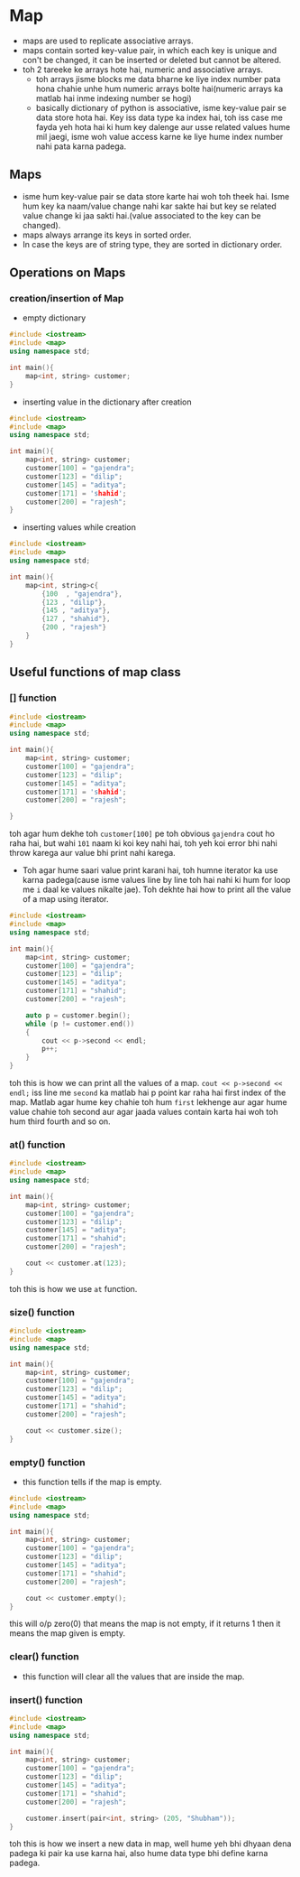 # Map

- maps are used to replicate associative arrays.
- maps contain sorted key-value pair, in which each key is unique and con't be changed, it can be inserted or deleted but cannot be altered.
- toh 2 tareeke ke arrays hote hai, numeric and associative arrays.
  - toh arrays jisme blocks me data bharne ke liye index number pata hona chahie unhe hum numeric arrays bolte hai(numeric arrays ka matlab hai inme indexing number se hogi)
  - basically dictionary of python is associative, isme key-value pair se data store hota hai. Key iss data type ka index hai, toh iss case me fayda yeh hota hai ki hum key dalenge aur usse related values hume mil jaegi, isme woh value access karne ke liye hume index number nahi pata karna padega.

## Maps

- isme hum key-value pair se data store karte hai woh toh theek hai. Isme hum key ka naam/value change nahi kar sakte hai but key se related value change ki jaa sakti hai.(value associated to the key can be changed).
- maps always arrange its keys in sorted order.
- In case the keys are of string type, they are sorted in dictionary order.

## Operations on Maps

### creation/insertion of Map

- empty dictionary

```cpp
#include <iostream>
#include <map>
using namespace std;

int main(){
    map<int, string> customer;
}
```

- inserting value in the dictionary after creation

```cpp
#include <iostream>
#include <map>
using namespace std;

int main(){
    map<int, string> customer;
    customer[100] = "gajendra";
    customer[123] = "dilip";
    customer[145] = "aditya";
    customer[171] = 'shahid';
    customer[200] = "rajesh";
}
```

- inserting values while creation

```cpp
#include <iostream>
#include <map>
using namespace std;

int main(){
    map<int, string>c{
        {100  , "gajendra"},
        {123 , "dilip"},
        {145 , "aditya"},
        {127 , "shahid"},
        {200 , "rajesh"}
    }
}
```

## Useful functions of map class

### [] function

```cpp
#include <iostream>
#include <map>
using namespace std;

int main(){
    map<int, string> customer;
    customer[100] = "gajendra";
    customer[123] = "dilip";
    customer[145] = "aditya";
    customer[171] = 'shahid';
    customer[200] = "rajesh";

}
```

toh agar hum dekhe toh `customer[100]` pe toh obvious `gajendra` cout ho raha hai, but wahi `101` naam ki koi key nahi hai, toh yeh koi error bhi nahi throw karega aur value bhi print nahi karega.

- Toh agar hume saari value print karani hai, toh humne iterator ka use karna padega(cause isme values line by line toh hai nahi ki hum for loop me `i` daal ke values nikalte jae). Toh dekhte hai how to print all the value of a map using iterator.

```cpp
#include <iostream>
#include <map>
using namespace std;

int main(){
    map<int, string> customer;
    customer[100] = "gajendra";
    customer[123] = "dilip";
    customer[145] = "aditya";
    customer[171] = "shahid";
    customer[200] = "rajesh";

    auto p = customer.begin();
    while (p != customer.end())
    {
        cout << p->second << endl;
        p++;
    }
}
```

toh this is how we can print all the values of a map. `cout << p->second << endl;` iss line me `second` ka matlab hai p point kar raha hai first index of the map.
Matlab agar hume key chahie toh hum `first` lekhenge aur agar hume value chahie toh second aur agar jaada values contain karta hai woh toh hum third fourth and so on.

### at() function

```cpp
#include <iostream>
#include <map>
using namespace std;

int main(){
    map<int, string> customer;
    customer[100] = "gajendra";
    customer[123] = "dilip";
    customer[145] = "aditya";
    customer[171] = "shahid";
    customer[200] = "rajesh";

    cout << customer.at(123);
}
```

toh this is how we use `at` function.

### size() function

```cpp
#include <iostream>
#include <map>
using namespace std;

int main(){
    map<int, string> customer;
    customer[100] = "gajendra";
    customer[123] = "dilip";
    customer[145] = "aditya";
    customer[171] = "shahid";
    customer[200] = "rajesh";

    cout << customer.size();
}
```

### empty() function

- this function tells if the map is empty.

```cpp
#include <iostream>
#include <map>
using namespace std;

int main(){
    map<int, string> customer;
    customer[100] = "gajendra";
    customer[123] = "dilip";
    customer[145] = "aditya";
    customer[171] = "shahid";
    customer[200] = "rajesh";

    cout << customer.empty();
}
```

this will o/p zero(0) that means the map is not empty, if it returns 1 then it means the map given is empty.

### clear() function

- this function will clear all the values that are inside the map.

### insert() function

```cpp
#include <iostream>
#include <map>
using namespace std;

int main(){
    map<int, string> customer;
    customer[100] = "gajendra";
    customer[123] = "dilip";
    customer[145] = "aditya";
    customer[171] = "shahid";
    customer[200] = "rajesh";

    customer.insert(pair<int, string> (205, "Shubham"));
}
```

toh this is how we insert a new data in map, well hume yeh bhi dhyaan dena padega ki pair ka use karna hai, also hume data type bhi define karna padega.
